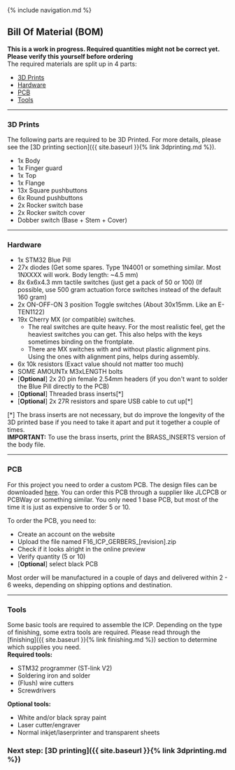 {% include navigation.md %}

## Bill Of Material (BOM)
**This is a work in progress. Required quantities might not be correct yet. Please verify this yourself before ordering**  
The required materials are split up in 4 parts:
* [3D Prints](#3d-prints)
* [Hardware](#hardware)
* [PCB](#pcb)
* [Tools](#tools)

---
### 3D Prints
The following parts are required to be 3D Printed. For more details, please see the [3D printing section]({{ site.baseurl }}{% link 3dprinting.md %}).
* 1x Body
* 1x Finger guard
* 1x Top
* 1x Flange
* 13x Square pushbuttons
* 6x Round pushbuttons
* 2x Rocker switch base
* 2x Rocker switch cover
* Dobber switch (Base + Stem + Cover)

---
### Hardware
* 1x STM32 Blue Pill
* 27x diodes (Get some spares. Type 1N4001 or something similar. Most 1NXXXX will work. Body length: ~4.5 mm)
* 8x 6x6x4.3 mm tactile switches (just get a pack of 50 or 100) (If possible, use 500 gram actuation force switches instead of the default 160 gram)
* 2x ON-OFF-ON 3 position Toggle switches (About 30x15mm. Like an E-TEN1122)
* 19x Cherry MX (or compatible) switches. 
    * The real switches are quite heavy. For the most realistic feel, get the heaviest switches you can get. This also helps with the keys sometimes binding on the frontplate.
    * There are MX switches with and without plastic alignment pins. Using the ones with alignment pins, helps during assembly.
* 6x 10k resistors (Exact value should not matter too much)
* SOME AMOUNTx M3xLENGTH bolts
* \[**Optional**\] 2x 20 pin female 2.54mm headers (if you don't want to solder the Blue Pill directly to the PCB)
* \[**Optional**\] Threaded brass inserts\[\*\]
* \[**Optional**\] 2x 27R resistors and spare USB cable to cut up\[\*\]

\[\*\] The brass inserts are not necessary, but do improve the longevity of the 3D printed base if you need to take it apart and put it together a couple of times.  
**IMPORTANT:** To use the brass inserts, print the BRASS_INSERTS version of the body file.

---
### PCB
For this project you need to order a custom PCB. The design files can be downloaded [here](nolinkyet). You can order this PCB through a supplier like JLCPCB or PCBWay or something similar. You only need 1 base PCB, but most of the time it is just as expensive to order 5 or 10.  

To order the PCB, you need to:
* Create an account on the website
* Upload the file named F16\_ICP\_GERBERS\_\[revision\].zip
* Check if it looks alright in the online preview
* Verify quantity (5 or 10)
* \[**Optional**\] select black PCB

Most order will be manufactured in a couple of days and delivered within 2 - 6 weeks, depending on shipping options and destination.

---
### Tools
Some basic tools are required to assemble the ICP. Depending on the type of finishing, some extra tools are required. Please read through the [finishing]({{ site.baseurl }}{% link finishing.md %}) section to determine which supplies you need.  
**Required tools:**
* STM32 programmer (ST-link V2)
* Soldering iron and solder
* (Flush) wire cutters
* Screwdrivers

**Optional tools:**
* White and/or black spray paint
* Laser cutter/engraver
* Normal inkjet/laserprinter and transparent sheets

### Next step: [3D printing]({{ site.baseurl }}{% link 3dprinting.md %})